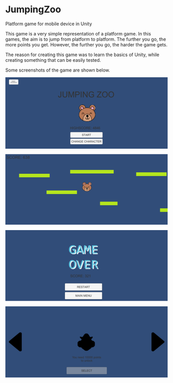 # JumpingZoo
Platform game for mobile device in Unity

This game is a very simple representation of a platform game.
In this games, the aim is to jump from platform to platform. The further you go, the more points you get. However, the further you go, the harder the game gets.

The reason for creating this game was to learn the basics of Unity, while creating something that can be easily tested.

Some screenshots of the game are shown below.

![Main menu](https://github.com/CamilAbraham/JumpingZoo/blob/main/JumpingZoo1.PNG?raw=true)

![Game](https://github.com/CamilAbraham/JumpingZoo/blob/main/JumpingZoo3.PNG?raw=true)

![Game over](https://github.com/CamilAbraham/JumpingZoo/blob/main/JumpingZoo2.PNG?raw=true)

![Character selection](https://github.com/CamilAbraham/JumpingZoo/blob/main/JumpingZoo4.PNG?raw=true)

